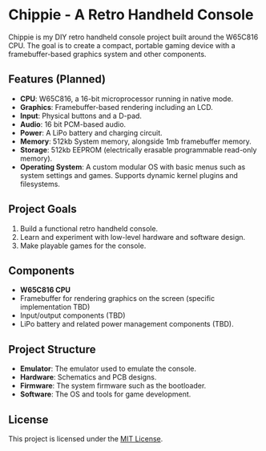 # Chippie - A Retro Handheld Console

Chippie is my DIY retro handheld console project built around the W65C816 CPU. The goal is to create a compact, portable gaming device with a framebuffer-based graphics system and other components.

## Features (Planned)
- **CPU**: W65C816, a 16-bit microprocessor running in native mode.
- **Graphics**: Framebuffer-based rendering including an LCD.
- **Input**: Physical buttons and a D-pad.
- **Audio**: 16 bit PCM-based audio.
- **Power**: A LiPo battery and charging circuit.
- **Memory**: 512kb System memory, alongside 1mb framebuffer memory.
- **Storage**: 512kb EEPROM (electrically erasable programmable read-only memory).
- **Operating System**: A custom modular OS with basic menus such as system settings and games. Supports dynamic kernel plugins and filesystems. 

## Project Goals
1. Build a functional retro handheld console.
2. Learn and experiment with low-level hardware and software design.
3. Make playable games for the console.

## Components
- **W65C816 CPU**
- Framebuffer for rendering graphics on the screen (specific implementation TBD)
- Input/output components (TBD)
- LiPo battery and related power management components (TBD).

## Project Structure
- **Emulator**: The emulator used to emulate the console.
- **Hardware**: Schematics and PCB designs.
- **Firmware**: The system firmware such as the bootloader.
- **Software**: The OS and tools for game development.

## License
This project is licensed under the [MIT License](LICENSE).

